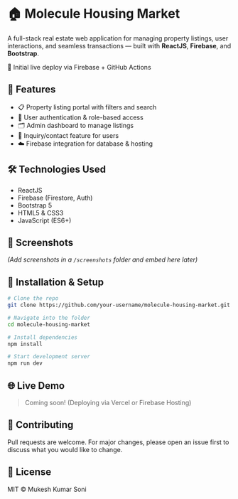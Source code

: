 # 🏠 Molecule Housing Market

A full-stack real estate web application for managing property listings, user interactions, and seamless transactions — built with **ReactJS**, **Firebase**, and **Bootstrap**.

🚀 Initial live deploy via Firebase + GitHub Actions


## 🚀 Features

- 📋 Property listing portal with filters and search
- 🔐 User authentication & role-based access
- 🗂️ Admin dashboard to manage listings
- 💬 Inquiry/contact feature for users
- ☁️ Firebase integration for database & hosting

## 🛠️ Technologies Used

- ReactJS
- Firebase (Firestore, Auth)
- Bootstrap 5
- HTML5 & CSS3
- JavaScript (ES6+)

## 📸 Screenshots

*(Add screenshots in a `/screenshots` folder and embed here later)*

## 🔧 Installation & Setup

```bash
# Clone the repo
git clone https://github.com/your-username/molecule-housing-market.git

# Navigate into the folder
cd molecule-housing-market

# Install dependencies
npm install

# Start development server
npm run dev
```

## 🌐 Live Demo

> Coming soon! (Deploying via Vercel or Firebase Hosting)

## 🤝 Contributing

Pull requests are welcome. For major changes, please open an issue first to discuss what you would like to change.

## 📄 License

MIT © Mukesh Kumar Soni
